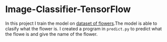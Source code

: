 # Image-Classifier-TensorFlow
In this project I train the model on [dataset of flowers](http://www.robots.ox.ac.uk/~vgg/data/flowers/102/index.html).The model is able to clasify what the flower is.
I created a program in `predict.py` to predict what the flowe is and give the name of the flower.
